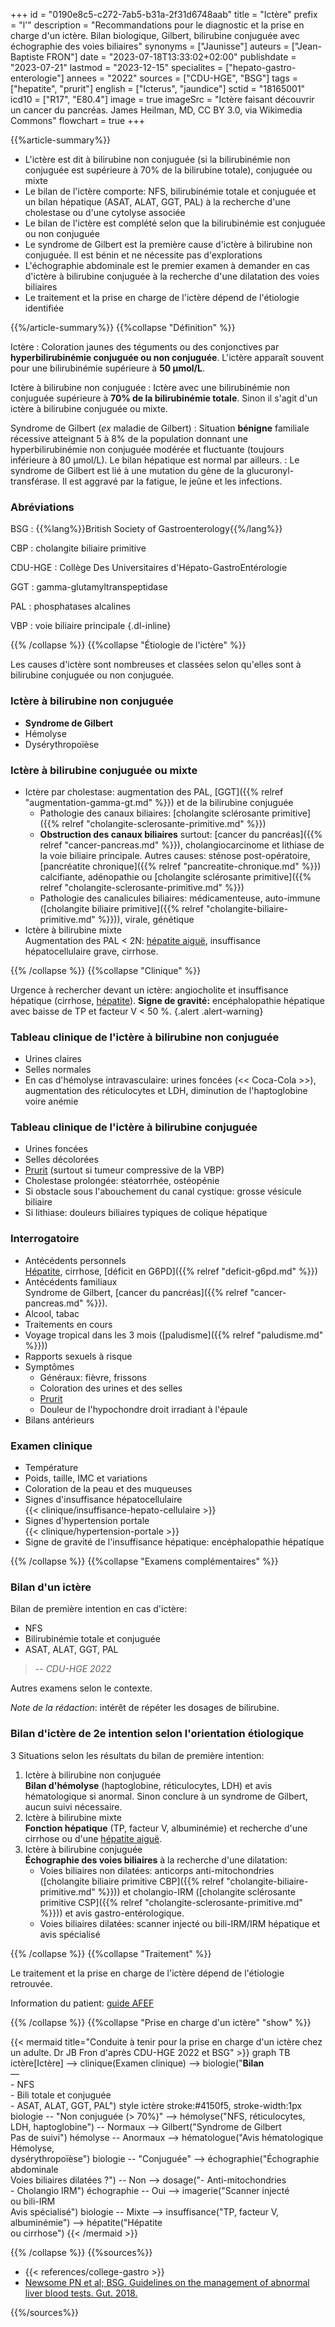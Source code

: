 +++
id = "0190e8c5-c272-7ab5-b31a-2f31d6748aab"
title = "Ictère"
prefix = "l'"
description = "Recommandations pour le diagnostic et la prise en charge d'un ictère. Bilan biologique, Gilbert, bilirubine conjuguée avec échographie des voies biliaires"
synonyms = ["Jaunisse"]
auteurs = ["Jean-Baptiste FRON"]
date = "2023-07-18T13:33:02+02:00"
publishdate = "2023-07-21"
lastmod = "2023-12-15"
specialites = ["hepato-gastro-enterologie"]
annees = "2022"
sources = ["CDU-HGE", "BSG"]
tags = ["hepatite", "prurit"]
english = ["Icterus", "jaundice"]
sctid = "18165001"
icd10 = ["R17", "E80.4"]
image = true
imageSrc = "Ictère faisant découvrir un cancer du pancréas. James Heilman, MD, CC BY 3.0, via Wikimedia Commons"
flowchart = true
+++

{{%article-summary%}}

- L'ictère est dit à bilirubine non conjuguée (si la bilirubinémie non conjuguée est supérieure à 70% de la bilirubine totale), conjuguée ou mixte
- Le bilan de l'ictère comporte: NFS, bilirubinémie totale et conjuguée et un bilan hépatique (ASAT, ALAT, GGT, PAL) à la recherche d'une cholestase ou d'une cytolyse associée
- Le bilan de l'ictère est complété selon que la bilirubinémie est conjuguée ou non conjuguée
- Le syndrome de Gilbert est la première cause d'ictère à bilirubine non conjuguée. Il est bénin et ne nécessite pas d'explorations
- L'échographie abdominale est le premier examen à demander en cas d'ictère à bilirubine conjuguée à la recherche d'une dilatation des voies biliaires
- Le traitement et la prise en charge de l'ictère dépend de l'étiologie identifiée

{{%/article-summary%}}
{{%collapse "Définition" %}}

Ictère
: Coloration jaunes des téguments ou des conjonctives par **hyperbilirubinémie conjuguée ou non conjuguée**. L'ictère apparaît souvent pour une bilirubinémie supérieure à **50 µmol/L**.

Ictère à bilirubine non conjuguée
: Ictère avec une bilirubinémie non conjuguée supérieure à **70% de la bilirubinémie totale**. Sinon il s'agit d'un ictère à bilirubine conjuguée ou mixte.

Syndrome de Gilbert (*ex* maladie de Gilbert)
: Situation **bénigne** familiale récessive atteignant 5 à 8% de la population donnant une hyperbilirubinémie non conjuguée modérée et fluctuante (toujours inférieure à 80 µmol/L). Le bilan hépatique est normal par ailleurs.
: Le syndrome de Gilbert est lié à une mutation du gène de la glucuronyl-transférase. Il est aggravé par la fatigue, le jeûne et les infections.

### Abréviations

BSG
: {{%lang%}}British Society of Gastroenterology{{%/lang%}}

CBP
: cholangite biliaire primitive

CDU-HGE
: Collège Des Universitaires d'Hépato-GastroEntérologie

GGT
: gamma-glutamyltranspeptidase

PAL
: phosphatases alcalines

VBP
: voie biliaire principale
{.dl-inline}

{{% /collapse %}}
{{%collapse "Étiologie de l'ictère" %}}

Les causes d'ictère sont nombreuses et classées selon qu'elles sont à bilirubine conjuguée ou non conjuguée.

### Ictère à bilirubine non conjuguée

- **Syndrome de Gilbert**
- Hémolyse
- Dysérythropoïèse

### Ictère à bilirubine conjuguée ou mixte

- Ictère par cholestase: augmentation des PAL, [GGT]({{% relref "augmentation-gamma-gt.md" %}}) et de la bilirubine conjuguée
  - Pathologie des canaux biliaires: [cholangite sclérosante primitive]({{% relref "cholangite-sclerosante-primitive.md" %}})
  - **Obstruction des canaux biliaires** surtout: [cancer du pancréas]({{% relref "cancer-pancreas.md" %}}), cholangiocarcinome et lithiase de la voie biliaire principale. Autres causes: sténose post-opératoire, [pancréatite chronique]({{% relref "pancreatite-chronique.md" %}}) calcifiante, adénopathie ou [cholangite sclérosante primitive]({{% relref "cholangite-sclerosante-primitive.md" %}})
  - Pathologie des canalicules biliaires: médicamenteuse, auto-immune ([cholangite biliaire primitive]({{% relref "cholangite-biliaire-primitive.md" %}})), virale, génétique
- Ictère à bilirubine mixte  
  Augmentation des PAL < 2N: [hépatite aiguë](/tags/hepatite/), insuffisance hépatocellulaire grave, cirrhose.

{{% /collapse %}}
{{%collapse "Clinique" %}}

Urgence à rechercher devant un ictère: angiocholite et insuffisance hépatique (cirrhose, [hépatite](/tags/hepatite/)). **Signe de gravité:** encéphalopathie hépatique avec baisse de TP et facteur V < 50 %.
{.alert .alert-warning}

### Tableau clinique de l'ictère à bilirubine non conjuguée

- Urines claires
- Selles normales
- En cas d'hémolyse intravasculaire: urines foncées (<< Coca-Cola >>), augmentation des réticulocytes et LDH, diminution de l'haptoglobine voire anémie

### Tableau clinique de l'ictère à bilirubine conjuguée

- Urines foncées
- Selles décolorées
- [Prurit](/tags/prurit/) (surtout si tumeur compressive de la VBP)
- Cholestase prolongée: stéatorrhée, ostéopénie
- Si obstacle sous l'abouchement du canal cystique: grosse vésicule biliaire
- Si lithiase: douleurs biliaires typiques de colique hépatique

### Interrogatoire

- Antécédents personnels  
  [Hépatite](/tags/hepatite/), cirrhose, [déficit en G6PD]({{% relref "deficit-g6pd.md" %}})
- Antécédents familiaux  
  Syndrome de Gilbert, [cancer du pancréas]({{% relref "cancer-pancreas.md" %}}).
- Alcool, tabac
- Traitements en cours
- Voyage tropical dans les 3 mois ([paludisme]({{% relref "paludisme.md" %}}))
- Rapports sexuels à risque
- Symptômes
  - Généraux: fièvre, frissons
  - Coloration des urines et des selles
  - [Prurit](/tags/prurit/)
  - Douleur de l'hypochondre droit irradiant à l'épaule
- Bilans antérieurs

### Examen clinique

- Température
- Poids, taille, IMC et variations
- Coloration de la peau et des muqueuses
- Signes d'insuffisance hépatocellulaire  
  {{< clinique/insuffisance-hepato-cellulaire >}}
- Signes d'hypertension portale  
  {{< clinique/hypertension-portale >}}
- Signe de gravité de l'insuffisance hépatique: encéphalopathie hépatique

{{% /collapse %}}
{{%collapse "Examens complémentaires" %}}

### Bilan d'un ictère

Bilan de première intention en cas d'ictère:

- NFS
- Bilirubinémie totale et conjuguée
- ASAT, ALAT, GGT, PAL

> -- *CDU-HGE 2022*

Autres examens selon le contexte.

*Note de la rédaction*: intérêt de répéter les dosages de bilirubine.

### Bilan d'ictère de 2e intention selon l'orientation étiologique

3 Situations selon les résultats du bilan de première intention:

1. Ictère à bilirubine non conjuguée  
  **Bilan d'hémolyse** (haptoglobine, réticulocytes, LDH) et avis hématologique si anormal. Sinon conclure à un syndrome de Gilbert, aucun suivi nécessaire.
2. Ictère à bilirubine mixte  
  **Fonction hépatique** (TP, facteur V, albuminémie) et recherche d'une cirrhose ou d'une [hépatite aiguë](/tags/hepatite/).
3. Ictère à bilirubine conjuguée  
  **Échographie des voies biliaires** à la recherche d'une dilatation:
    - Voies biliaires non dilatées: anticorps anti-mitochondries ([cholangite biliaire primitive CBP]({{% relref "cholangite-biliaire-primitive.md" %}})) et cholangio-IRM ([cholangite sclérosante primitive CSP]({{% relref "cholangite-sclerosante-primitive.md" %}})) et avis gastro-entérologique.
    - Voies biliaires dilatées: scanner injecté ou bili-IRM/IRM hépatique et avis spécialisé
  
{{% /collapse %}}
{{%collapse "Traitement" %}}

Le traitement et la prise en charge de l'ictère dépend de l'étiologie retrouvée.

Information du patient: [guide AFEF](https://afef.asso.fr/jaunisse/)

{{% /collapse %}}
{{%collapse "Prise en charge d'un ictère" "show" %}}

{{< mermaid title="Conduite à tenir pour la prise en charge d'un ictère chez un adulte. Dr JB Fron d'après CDU-HGE 2022 et BSG" >}}
graph TB
ictère[Ictère] --> clinique(Examen clinique) --> biologie("<b>Bilan</b><br>—<br>- NFS<br>- Bili totale et conjuguée<br>- ASAT, ALAT, GGT, PAL")
style ictère stroke:#4150f5, stroke-width:1px
  biologie -- "Non conjuguée (&gt; 70%)" --> hémolyse("NFS, réticulocytes,<br>LDH, haptoglobine") -- Normaux --> Gilbert("Syndrome de Gilbert<br>Pas de suivi")
    hémolyse -- Anormaux --> hématologue("Avis hématologique<br>Hémolyse,<br>dysérythropoïèse")
  biologie -- "Conjuguée" --> échographie("Échographie abdominale<br>Voies biliaires dilatées ?") -- Non --> dosage("- Anti-mitochondries<br>- Cholangio IRM")
    échographie -- Oui --> imagerie("Scanner injecté<br>ou bili-IRM<br>Avis spécialisé")
  biologie -- Mixte --> insuffisance("TP, facteur V,<br>albuminémie") --> hépatite("Hépatite<br>ou cirrhose")
{{< /mermaid >}}

{{% /collapse %}}
{{%sources%}}

- {{< references/college-gastro >}}
- [Newsome PN et al; BSG. Guidelines on the management of abnormal liver blood tests. Gut. 2018.](https://www.ncbi.nlm.nih.gov/pmc/articles/PMC5754852/)

{{%/sources%}}
